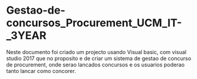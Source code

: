 # Gestao-de-concursos_Procurement_UCM_IT-_3YEAR
Neste documento foi criado um projecto usando Visual basic, com visual studio 2017 que no proposito e de criar um sistema de gestao de concurso de procurement, onde serao lancados concursos e os usuarios poderao tanto lancar como concorer.
